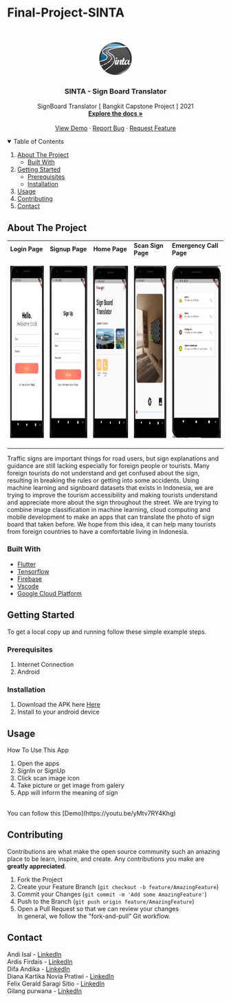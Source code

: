 # Final-Project-SINTA




<!-- PROJECT LOGO -->
<br />
<p align="center">
  <a href="https://github.com/othneildrew/Best-README-Template">
    <img src="images/sinta_logo.png" alt="Logo" width="80" height="80">
  </a>

  <h3 align="center">SINTA - Sign Board Translator</h3>

  <p align="center">
    SignBoard Translator [ Bangkit Capstone Project ] 2021
    <br />
    <a href="https://github.com/difaandika/Final-Project-SINTA"><strong>Explore the docs »</strong></a>
    <br />
    <br />
    <a href="https://youtu.be/yMtv7RY4Khg">View Demo</a>
    ·
    <a href="https://github.com/difaandika/Final-Project-SINTA">Report Bug</a>
    ·
    <a href="https://github.com/difaandika/Final-Project-SINTA">Request Feature</a>
  </p>
</p>



<!-- TABLE OF CONTENTS -->
<details open="open">
  <summary>Table of Contents</summary>
  <ol>
    <li>
      <a href="#about-the-project">About The Project</a>
      <ul>
        <li><a href="#built-with">Built With</a></li>
      </ul>
    </li>
    <li>
      <a href="#getting-started">Getting Started</a>
      <ul>
        <li><a href="#prerequisites">Prerequisites</a></li>
        <li><a href="#installation">Installation</a></li>
      </ul>
    </li>
    <li><a href="#usage">Usage</a></li>
    <li><a href="#contributing">Contributing</a></li>   
    <li><a href="#contact">Contact</a></li>
    
  </ol>
</details>



<!-- ABOUT THE PROJECT -->
## About The Project

<table>
    <tr>
        <td><strong>     Login Page          </strong></td>
        <td><strong>  Signup Page     </strong></td>
      <td> <strong>      Home Page</strong> </td>
      <td> <strong>      Scan Sign Page</strong> </td>
      <td> <strong>      Emergency Call Page</strong> </td>
    </tr>
    <tr>
        <td>
          <span>&nbsp;&nbsp;&nbsp;&nbsp;&nbsp;&nbsp;&nbsp;&nbsp;</span>
          <img src="images/4.PNG" alt="Logo" width="350" height="400">
          <span>&nbsp;&nbsp;&nbsp;&nbsp;&nbsp;&nbsp;&nbsp;&nbsp;</span>
        </td>
        <td>
          <span>&nbsp;&nbsp;&nbsp;&nbsp;&nbsp;&nbsp;&nbsp;&nbsp;</span>
          <img src="images/5.PNG" alt="Logo" width="350" height="400">
          <span>&nbsp;&nbsp;&nbsp;&nbsp;&nbsp;&nbsp;&nbsp;&nbsp;</span>
      </td>
      <td>
        <span>&nbsp;&nbsp;&nbsp;&nbsp;&nbsp;&nbsp;&nbsp;&nbsp;</span>
        <img src="images/3.PNG" alt="Logo" width="350" height="400">
        <span>&nbsp;&nbsp;&nbsp;&nbsp;&nbsp;&nbsp;&nbsp;&nbsp;</span>
      </td>
      <td>
        <span>&nbsp;&nbsp;&nbsp;&nbsp;&nbsp;&nbsp;&nbsp;&nbsp;</span>
        <img src="images/6.PNG" alt="Logo" width="350" height="400">
        <span>&nbsp;&nbsp;&nbsp;&nbsp;&nbsp;&nbsp;&nbsp;&nbsp;</span>
      </td>
     <td>
          <span>&nbsp;&nbsp;&nbsp;&nbsp;&nbsp;&nbsp;&nbsp;&nbsp;</span>
          <img src="images/2.PNG" alt="Logo" width="350" height="400">
          <span>&nbsp;&nbsp;&nbsp;&nbsp;&nbsp;&nbsp;&nbsp;&nbsp;</span>
        </td>
    </tr>
</table>

Traffic signs are important things for road users, but sign explanations and guidance are still lacking especially for foreign people or tourists. Many foreign tourists do not understand and get confused about the sign, resulting in breaking the rules or getting into some accidents. Using machine learning and signboard datasets that exists in Indonesia, we are trying to improve the tourism accessibility and making tourists understand and appreciate more about the sign throughout the street. We are trying to combine image classification in machine learning, cloud computing and mobile development to make an apps that can translate the photo of sign board that taken before. We hope from this idea, it can help many tourists from foreign countries to have a comfortable living in Indonesia.


### Built With

* [Flutter](https://flutter.dev/)
* [Tensorflow](https://www.tensorflow.org/)
* [Firebase](https://firebase.google.com/)
* [Vscode](https://code.visualstudio.com/)
* [Google Cloud Platform](https://cloud.google.com/)

<!-- GETTING STARTED -->
## Getting Started

To get a local copy up and running follow these simple example steps.

### Prerequisites

1. Internet Connection
2. Android 

### Installation

1. Download the APK here [Here](https://drive.google.com/drive/folders/1tgjpaiEPH3_YicK0TX00RcQ1-9RRwMiI?usp=sharing)
2. Install to your android device


<!-- USAGE EXAMPLES -->
## Usage

How To Use This App

1. Open the apps
2. SignIn or SignUp 
3. Click scan image icon
4. Take picture or get image from galery
5. App will inform the meaning of sign 
<br>
You can follow this [Demo](https://youtu.be/yMtv7RY4Khg)


<!-- CONTRIBUTING -->
## Contributing

Contributions are what make the open source community such an amazing place to be learn, inspire, and create. Any contributions you make are **greatly appreciated**.

1. Fork the Project
2. Create your Feature Branch (`git checkout -b feature/AmazingFeature`)
3. Commit your Changes (`git commit -m 'Add some AmazingFeature'`)
4. Push to the Branch (`git push origin feature/AmazingFeature`)
5. Open a Pull Request so that we can review your changes <br>
In general, we follow the "fork-and-pull" Git workflow.


<!-- CONTACT -->
## Contact

Andi Isal - [LinkedIn](https://www.linkedin.com/in/andi-isal-525367207/) <br>
Ardis Firdais - [LinkedIn](https://www.linkedin.com/in/ardisfirdais) <br>
Difa Andika - [LinkedIn](https://www.linkedin.com/in/difa-andika) <br>
Diana Kartika Novia Pratiwi - [LinkedIn](https://www.linkedin.com/in/diana-kartika-novia-pratiwi-157829178) <br>
Felix Gerald Saragi Sitio - [LinkedIn](https://www.linkedin.com/in/felix-gerald-saragi-sitio-397392153/) <br>
Gilang purwana - [LinkedIn](https://www.linkedin.com/in/difa-andika) <br>





